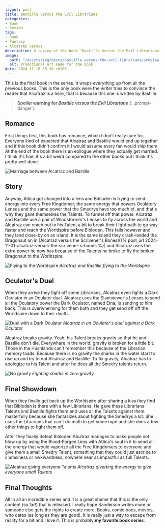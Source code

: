 ```yaml
---
layout: post
title: Bastille versus the Evil Librarians
categories:
- Book
- Review
tags:
- Book
- Fantasy
- Alcatraz versus
description: A review of the book "Bastille versus the Evil Librarians"
image:
  path: "/assets/img/posts/bastille-versus-the-evil-librarians/preview.jpg"
  alt: Promotional art made for the book
date: 2024-11-10 15:10 +0100
---
```

This is the final book in the series. It wraps everything up from all the previous books. This is the only book were the writer tries to convince the reader that Alcatraz is a hero, that is because this one is written by Bastille.

> **Spoiler warning for *Bastille versus the Evil Librarians***
{: .prompt-danger }

## Romance

First things first, this book has romance, which I don't really care for. Everyone kind of expected that Alcatraz and Bastille would end up together and if this book didn't confirm it I would assume every fan would ship them. At the end of the book there is an epilogue where they actually get married. I think it's fine, it's a bit weird compared to the other books but I think it's pretty well done.

![Marriage between Alcatraz and Bastille](/assets/img/posts/bastille-versus-the-evil-librarians/marriage.jpg)

## Story

Anyway, Attica got changed into a lens and Bibloden is trying to send energy into every Free Kingdomer, the same energy that powers Oculatory Lenses and the same power that the Smedrys have too much of, and that's why they gave themselves the Talents. To funnel off that power. Alcatraz and Bastille use a pair of Windstormer's Lenses to fly across the world and Alcatraz can reach out to his Talent a bit to break their flight path to go way faster and reach the Worldspire before Bibloden. This fails however and they land close-by on an island. It is the same island they crash-landed the Dragonaut on in [Alcatraz versus the Scrivener's Bones]({% post_url 2024-11-01-alcatraz-versus-the-scrivener-s-bones %}) and Alcatraz uses the extra power he now has because of the Talents he broke to fly the broken Dragonaut to the Worldspire.

![Flying to the Worldspire](/assets/img/posts/bastille-versus-the-evil-librarians/flying.jpg)
_Alcatraz and Bastille flying to the Worldspire_

## Oculator's Duel

When they arrive they fight off some Librarians, Alcatraz even fights a Dark Oculator in an Oculator dual. Alcatraz uses the Slantviewer's Lenses to send all the Oculatory power the Dark Oculator, named Etna, is sending to him back. This is overwhelming for them both and they get send off off the Worldspire down to their death.

![Duel with a Dark Oculator](/assets/img/posts/bastille-versus-the-evil-librarians/duel.jpg)
_Alcatraz in an Oculator's duel against a Dark Oculator_

Alcatraz breaks gravity. Yeah, his Talent breaks gravity so that he and Bastille don't die. Everywhere in the world, gravity is broken for a little bit. Those in the Hushlands can't remember this because of the Librarian memory toads. Because there is no gravity the sharks in the water start to rise up and try to eat Alcatraz and Bastille. To fix gravity, Alcatraz has to apologize to his Talent and after he does all the Smedry talents return.

![No gravity](/assets/img/posts/bastille-versus-the-evil-librarians/no_gravity.jpg)
_Fighting sharks in zero gravity_

## Final Showdown

When they finally get back up the Worldspire after sharing a kiss they find that Bibloden is there with a few Librarians. He gave these Librarians Talents and Bastille fights them and uses all the Talents against them masterfully because she fantasizes about fighting the Smedrys a lot. She uses the Librarians that can't do math to get some rope and she does a few other things to fight them off.

After they finally defeat Bibloden Alcatraz manages to make people not blow up by using the Blood-Forged Lens with Attica's soul in it to send all the energy that would vaporize all the Free Kingdomers to everyone and give them a small Smedry Talent, something that they could just ascribe to clumsiness or awkwardness, nowhere near as impactful as full Talents.

![Alcatraz giving everyone Talents](/assets/img/posts/bastille-versus-the-evil-librarians/fixing_things.jpg)
_Alcatraz diverting the energy to give everyone small Talents_

## Final Thoughts

All in all an incredible series and it is a great shame that this is the only content (so far!) that is released. I really hope Sanderson writes more or someone else gets the rights to create more. Books, comic boos, movies, who cares (as long as they are good). It is really just a way to escape from reality for a bit and I love it. This is probably **my favorite book series**.
